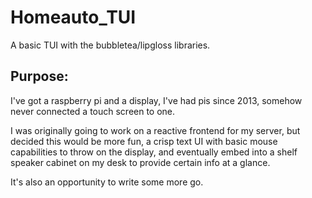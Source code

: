 # Homeauto_TUI

A basic TUI with the bubbletea/lipgloss libraries.

## Purpose:
I've got a raspberry pi and a display, I've had pis since 2013, somehow never connected a touch screen to one.

I was originally going to work on a reactive frontend for my server, but decided this would be more fun, a crisp
text UI with basic mouse capabilities to throw on the display, and eventually embed into a shelf speaker cabinet on my desk
to provide certain info at a glance. 

It's also an opportunity to write some more go. 

